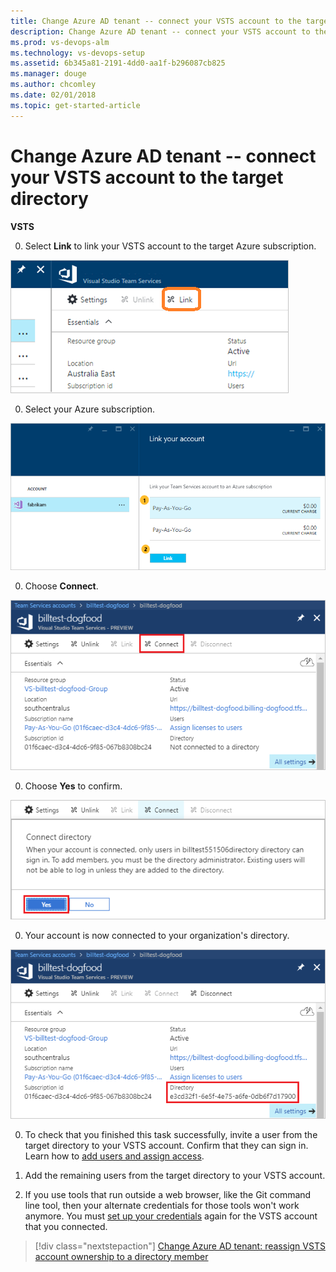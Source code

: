 ```yaml
---
title: Change Azure AD tenant -- connect your VSTS account to the target directory
description: Change Azure AD tenant -- connect your VSTS account to the target directory
ms.prod: vs-devops-alm
ms.technology: vs-devops-setup
ms.assetid: 6b345a81-2191-4dd0-aa1f-b296087cb825
ms.manager: douge
ms.author: chcomley
ms.date: 02/01/2018
ms.topic: get-started-article
---
```


#	Change Azure AD tenant -- connect your VSTS account to the target directory

**VSTS**


0. Select **Link** to link your VSTS account to the target Azure subscription.

  ![Choose Link button over middle panel](_img/set-up-billing/ap-vso-selectlink2.png)

0. Select your Azure subscription. 

  ![Select an Azure subscription](_img/set-up-billing/ap_vso_selectsubscription.png)

0. Choose **Connect**.

  ![Configure your account](_img/manage-work-access/azureconfigurevso.png)

0. Choose **Yes** to confirm.

  ![Connect your account](_img/manage-work-access/azureconnectdirectory1.png)

0. Your account is now connected to your organization's directory.

  ![Account is now connected to your directory](_img/manage-work-access/azureconnectdirectory3.png)

0.	To check that you finished this task successfully, invite a user from the target directory 
to your VSTS account. Confirm that they can sign in. Learn how to 
[add users and assign access](add-account-users-assign-access-levels.md).

0.	Add the remaining users from the target directory to your VSTS account.

0.	If you use tools that run outside a web browser, like the Git command line tool, 
then your alternate credentials for those tools won't work anymore. 
You must [set up your credentials](http://support.microsoft.com/kb/2991274/en-us)
again for the VSTS account that you connected.


> [!div class="nextstepaction"]
> [Change Azure AD tenant: reassign VSTS account ownership to a directory member](change-azure-ad-vsts-account-reassign-owner.md)

